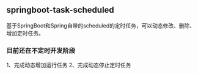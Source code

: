 ##  springboot-task-scheduled
基于SpringBoot和Spring自带的scheduled的定时任务，可以动态修改、删除、增加定时任务。

### 目前还在不定时开发阶段
1、完成动态增加运行任务
2、完成动态停止定时任务
